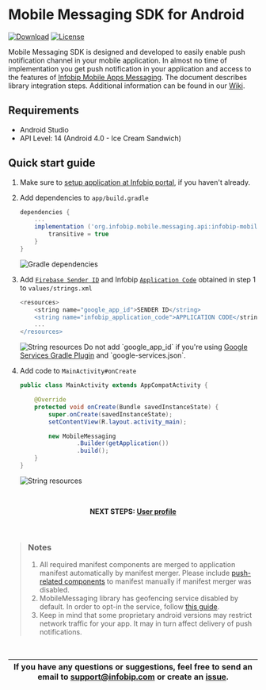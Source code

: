 # Mobile Messaging SDK for Android

[![Download](https://api.bintray.com/packages/infobip/maven/infobip-mobile-messaging-android-sdk/images/download.svg)](https://bintray.com/infobip/maven/infobip-mobile-messaging-android-sdk/_latestVersion)
[![License](https://img.shields.io/github/license/infobip/mobile-messaging-sdk-android.svg?label=License)](https://github.com/infobip/mobile-messaging-sdk-android/blob/master/LICENSE)

Mobile Messaging SDK is designed and developed to easily enable push notification channel in your mobile application. In almost no time of implementation you get push notification in your application and access to the features of <a href="https://www.infobip.com/en/products/mobile-app-messaging" target="_blank">Infobip Mobile Apps Messaging</a>. The document describes library integration steps. Additional information can be found in our <a href="https://github.com/infobip/mobile-messaging-sdk-android/wiki" target="_blank">Wiki</a>.

## Requirements

- Android Studio
- API Level: 14 (Android 4.0 - Ice Cream Sandwich)

## Quick start guide

1. Make sure to <a href="https://www.infobip.com/docs/mobile-app-messaging/create-mobile-application-profile" target="_blank">setup application at Infobip portal</a>, if you haven't already.
2. Add dependencies to `app/build.gradle`
    ```groovy
    dependencies {
        ...
        implementation ('org.infobip.mobile.messaging.api:infobip-mobile-messaging-android-sdk:4.2.0@aar') {
            transitive = true
        }
    }
    ```
    <img src="https://github.com/infobip/mobile-messaging-sdk-android/wiki/images/QSGGradle.png?raw=true" alt="Gradle dependencies"/>
3. Add <a href="https://www.infobip.com/docs/mobile-app-messaging/fcm-server-api-key-setup-guide" target="_blank">`Firebase Sender ID`</a> and Infobip <a href="https://dev.infobip.com/push-messaging/create-application" target="_blank">`Application Code`</a> obtained in step 1 to `values/strings.xml`
    ```groovy
    <resources>
        <string name="google_app_id">SENDER ID</string>
        <string name="infobip_application_code">APPLICATION CODE</string>
        ...
    </resources>
    ```
    <img src="https://github.com/infobip/mobile-messaging-sdk-android/wiki/images/QSGStrings.png?raw=true" alt="String resources"/>
    Do not add `google_app_id` if you're using <a href="https://developers.google.com/android/guides/google-services-plugin" target="_blank">Google Services Gradle Plugin</a> and `google-services.json`.
4. Add code to `MainActivity#onCreate`

    ```java
    public class MainActivity extends AppCompatActivity {

        @Override
        protected void onCreate(Bundle savedInstanceState) {
            super.onCreate(savedInstanceState);
            setContentView(R.layout.activity_main);

            new MobileMessaging
                    .Builder(getApplication())
                    .build();
        }
    }
    ```
    <img src="https://github.com/infobip/mobile-messaging-sdk-android/wiki/images/QSGActivity.png?raw=true" alt="String resources"/>

<br>
<p align="center"><b>NEXT STEPS: <a href="https://github.com/infobip/mobile-messaging-sdk-android/wiki/User-profile">User profile</a></b></p>
<br>

> ### Notes
> 1. All required manifest components are merged to application manifest automatically by manifest merger. Please include <a href="https://github.com/infobip/mobile-messaging-sdk-android/wiki/Android-Manifest-components#push-notifications" target="_blank">push-related components</a> to manifest manually if manifest merger was disabled.
> 2. MobileMessaging library has geofencing service disabled by default. In order to opt-in the service, follow <a href="https://github.com/infobip/mobile-messaging-sdk-android/wiki/Geofencing-API" target="_blank">this guide</a>.
> 3. Keep in mind that some proprietary android versions may restrict network traffic for your app. It may in turn affect delivery of push notifications.

<br>

| If you have any questions or suggestions, feel free to send an email to support@infobip.com or create an <a href="https://github.com/infobip/mobile-messaging-sdk-android/issues" target="_blank">issue</a>. |
|---|




